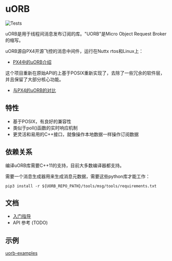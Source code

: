 # uORB

![Tests](https://github.com/ShawnFeng0/uorb/workflows/Tests/badge.svg)

uORB是用于线程间消息发布订阅的库。"UORB"是Micro Object Request Broker的缩写。

uORB源自PX4开源飞控的消息中间件，运行在Nuttx rtos和Linux上：

* [PX4中的uORB介绍](https://dev.px4.io/master/en/middleware/uorb.html)

这个项目重新在原始API的上基于POSIX重新实现了，去除了一些冗余的软件层，并且保留了大部分核心功能。

* [与PX4的uORB的对比](docs/comparison_with_px4_uorb.md)

## 特性

* 基于POSIX，有良好的兼容性
* 类似于poll()函数的实时响应机制
* 更灵活和易用的C++接口，就像操作本地数据一样操作订阅数据

## 依赖关系

编译uORB库需要C++11的支持，目前大多数编译器都支持。

需要一个消息生成器用来生成消息元数据，需要这些python库才能工作：

```shell
pip3 install -r ${UORB_REPO_PATH}/tools/msg/tools/requirements.txt
```

## 文档

* [入门指导](docs/getting_started.md)
* API 参考 (TODO)

## 示例

[uorb-examples](https://github.com/ShawnFeng0/uorb-examples.git)

